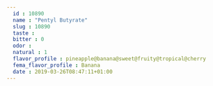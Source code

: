 ```yaml
---
  id : 10890
  name : "Pentyl Butyrate"
  slug : 10890
  taste : 
  bitter : 0
  odor : 
  natural : 1
  flavor_profile : pineapple@banana@sweet@fruity@tropical@cherry
  fema_flavor_profile : Banana
  date : 2019-03-26T08:47:11+01:00
---
```



